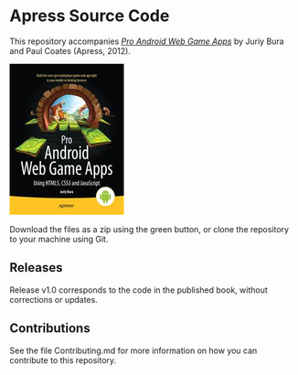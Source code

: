 # Apress Source Code

This repository accompanies [*Pro Android Web Game Apps*](http://www.apress.com/9781430238195) by Juriy  Bura and Paul  Coates (Apress, 2012).

![Cover image](9781430238195.jpg)

Download the files as a zip using the green button, or clone the repository to your machine using Git.

## Releases

Release v1.0 corresponds to the code in the published book, without corrections or updates.

## Contributions

See the file Contributing.md for more information on how you can contribute to this repository.
